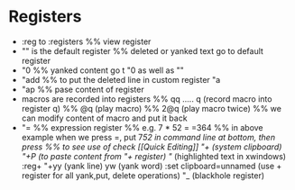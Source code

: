 # Registers
* :reg to :registers
%% view register
* "" is the default register
%% deleted or yanked text go to default register
* "0
%% yanked content go t "0 as well as ""
* "add
%% to put the deleted line in custom register "a
* "ap
%% pase content of register
* macros are recorded into registers
%% qq ..... q   (record macro into register q)
%% @q           (play macro)
%% 2@q          (play macro twice)
%% we can modify content of macro and put it back
* "=
%% expression register
%% e.g. 7 * 52 = <c-r>=364
%% in above example when we press <c-r>=, put 7*52 in command line at bottom, then press <cr>
%% to see use of <c-r> check [[Quick Editing]]
"+ (system clipboard)
"+P (to paste content from "+ register)
"* (highlighted text in xwindows)
:reg+
"+yy (yank line)
yw (yank word)
:set clipboard=unnamed (use + register for all yank,put, delete operations)
"_ (blackhole register)




